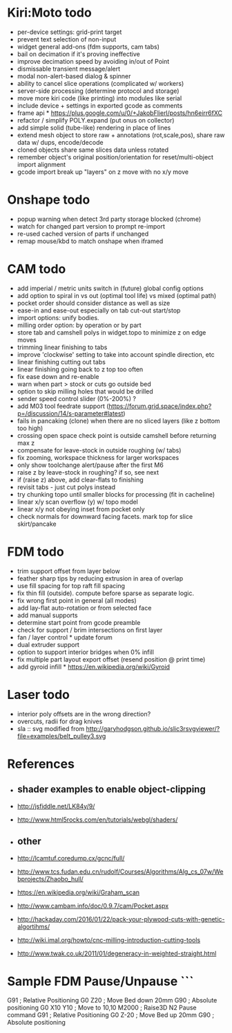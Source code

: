 # Kiri:Moto todo

* per-device settings: grid-print target
* prevent text selection of non-input
* widget general add-ons (fdm supports, cam tabs)
* bail on decimation if it's proving ineffective
* improve decimation speed by avoiding in/out of Point
* dismissable transient message/alert
* modal non-alert-based dialog & spinner
* ability to cancel slice operations (complicated w/ workers)
* server-side processing (determine protocol and storage)
* move more kiri code (like printing) into modules like serial
* include device + settings in exported gcode as comments
* frame api * https://plus.google.com/u/0/+JakobFlierl/posts/hn6eirr6fXC
* refactor / simplify POLY.expand (put onus on collector)
* add simple solid (tube-like) rendering in place of lines
* extend mesh object to store raw + annotations (rot,scale,pos), share raw data w/ dups, encode/decode
* cloned objects share same slices data unless rotated
* remember object's original position/orientation for reset/multi-object import alignment
* gcode import break up "layers" on z move with no x/y move

# Onshape todo

* popup warning when detect 3rd party storage blocked (chrome)
* watch for changed part version to prompt re-import
* re-used cached version of parts if unchanged
* remap mouse/kbd to match onshape when iframed

# CAM todo

* add imperial / metric units switch in (future) global config options
* add option to spiral in vs out (optimal tool life) vs mixed (optimal path)
* pocket order should consider distance as well as size
* ease-in and ease-out especially on tab cut-out start/stop
* import options: unify bodies.
* milling order option: by operation or by part
* store tab and camshell polys in widget.topo to minimize z on edge moves
* trimming linear finishing to tabs
* improve 'clockwise' setting to take into account spindle direction, etc
* linear finishing cutting out tabs
* linear finishing going back to z top too often
* fix ease down and re-enable
* warn when part > stock or cuts go outside bed
* option to skip milling holes that would be drilled
* sender speed control slider (0%-200%) ?
* add M03 tool feedrate support (https://forum.grid.space/index.php?p=/discussion/14/s-parameter#latest)
* fails in pancaking (clone) when there are no sliced layers (like z bottom too high)
* crossing open space check point is outside camshell before returning max z
* compensate for leave-stock in outside roughing (w/ tabs)
* fix zooming, workspace thickness for larger workspaces
* only show toolchange alert/pause after the first M6
* raise z by leave-stock in roughing? if so, see next
* if (raise z) above, add clear-flats to finishing
* revisit tabs - just cut polys instead
* try chunking topo until smaller blocks for processing (fit in cacheline)
* linear x/y scan overflow (y) w/ topo model
* linear x/y not obeying inset from pocket only
* check normals for downward facing facets. mark top for slice skirt/pancake

# FDM todo

* trim support offset from layer below
* feather sharp tips by reducing extrusion in area of overlap
* use fill spacing for top raft fill spacing
* fix thin fill (outside). compute before sparse as separate logic.
* fix wrong first point in general (all modes)
* add lay-flat auto-rotation or from selected face
* add manual supports
* determine start point from gcode preamble
* check for support / brim intersections on first layer
* fan / layer control * update forum
* dual extruder support
* option to support interior bridges when 0% infill
* fix multiple part layout export offset (resend position @ print time)
* add gyroid infill * https://en.wikipedia.org/wiki/Gyroid

# Laser todo

* interior poly offsets are in the wrong direction?
* overcuts, radii for drag knives
* sla :: svg modified from http://garyhodgson.github.io/slic3rsvgviewer/?file=examples/belt_pulley3.svg

# References

* shader examples to enable object-clipping
  -----
* http://jsfiddle.net/LK84y/9/
* http://www.html5rocks.com/en/tutorials/webgl/shaders/

* other
  -----
* http://lcamtuf.coredump.cx/gcnc/full/
* http://www.tcs.fudan.edu.cn/rudolf/Courses/Algorithms/Alg_cs_07w/Webprojects/Zhaobo_hull/
* https://en.wikipedia.org/wiki/Graham_scan
* http://www.cambam.info/doc/0.9.7/cam/Pocket.aspx
* http://hackaday.com/2016/01/22/pack-your-plywood-cuts-with-genetic-algortihms/
* http://wiki.imal.org/howto/cnc-milling-introduction-cutting-tools
* http://www.twak.co.uk/2011/01/degeneracy-in-weighted-straight.html


# Sample FDM Pause/Unpause ```

G91        ; Relative Positioning
G0 Z20     ; Move Bed down 20mm
G90        ; Absolute positioning
G0 X10 Y10 ; Move to 10,10
M2000      ; Raise3D N2 Pause command
G91        ; Relative Positioning
G0 Z-20    ; Move Bed up 20mm
G90        ; Absolute positioning

```
